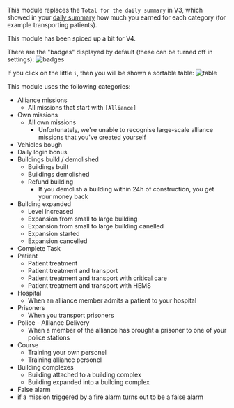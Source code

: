This module replaces the `Total for the daily summary` in V3, which showed in your
 [daily summary](https://www.missionchief.co.uk/credits/daily) how much you earned for each category
 (for example transporting patients).

This module has been spiced up a bit for V4.

There are the "badges" displayed by default (these can be turned off in settings):
![badges](assets/en_GB/badges.png)

If you click on the little `i`, then you will be shown a sortable table:
![table](assets/en_GB/table.png)

This module uses the following categories:

* Alliance missions
    * All missions that start with `[Alliance]`
* Own missions
    * All own missions
        * Unfortunately, we're unable to recognise large-scale alliance missions that you've created yourself
* Vehicles bough
* Daily login bonus
* Buildings build / demolished
    * Buildings built
    * Buildings demolished
    * Refund building
        * If you demolish a building within 24h of construction, you get your money back
* Building expanded
    * Level increased
    * Expansion from small to large building
    * Expansion from small to large building canelled
    * Expansion started
    * Expansion cancelled
* Complete Task
* Patient
    * Patient treatment
    * Patient treatment and transport
    * Patient treatment and transport with critical care
    * Patient treatment and transport with HEMS
* Hospital
    * When an alliance member admits a patient to your hospital
* Prisoners
    * When you transport prisoners
* Police - Alliance Delivery
    * When a member of the alliance has brought a prisoner to one of your police stations
* Course
    * Training your own personel
    * Training alliance personel
* Building complexes
    * Building attached to a building complex
    * Building expanded into a building complex
* False alarm
* if a mission triggered by a fire alarm turns out to be a false alarm
